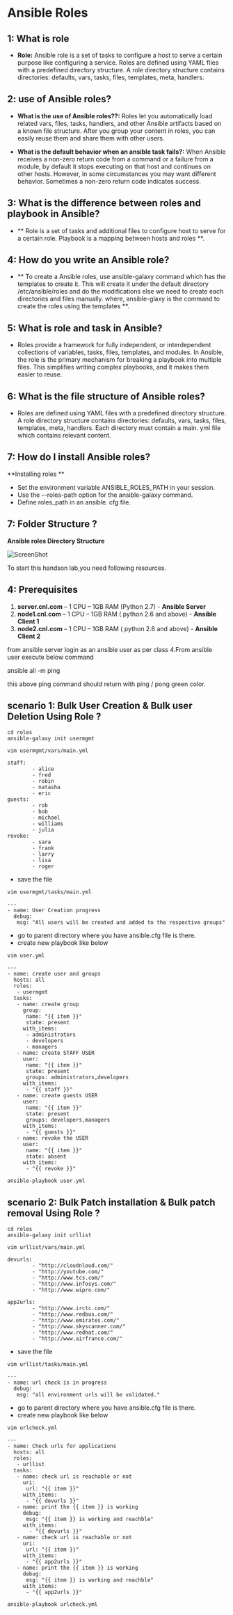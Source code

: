 # Ansible Roles

## 1: What is role
-  **Role:** Ansible role is a set of tasks to configure a host to serve a certain purpose like configuring a service. Roles are defined using YAML files with a predefined directory structure. A role directory structure contains directories: defaults, vars, tasks, files, templates, meta, handlers.

## 2: use of Ansible roles?
 - **What is the use of Ansible roles??:** Roles let you automatically load related vars, files, tasks, handlers, and other Ansible artifacts based on a known file structure. After you group your content in roles, you can easily reuse them and share them with other users.
 
 - **What is the default behavior when an ansible task fails?:** When Ansible receives a non-zero return code from a command or a failure from a module, by default it stops executing on that host and continues on other hosts. However, in some circumstances you may want different behavior. Sometimes a non-zero return code indicates success.
 
## 3: What is the difference between roles and playbook in Ansible?
- ** Role is a set of tasks and additional files to configure host to serve for a certain role. Playbook is a mapping between hosts and roles **.

## 4: How do you write an Ansible role?
- ** To create a Ansible roles, use ansible-galaxy command which has the templates to create it. This will create it under the default directory /etc/ansible/roles and do the modifications else we need to create each directories and files manually. where, ansible-glaxy is the command to create the roles using the templates **.

## 5: What is role and task in Ansible?

- Roles provide a framework for fully independent, or interdependent collections of variables, tasks, files, templates, and modules. In Ansible, the role is the primary mechanism for breaking a playbook into multiple files. This simplifies writing complex playbooks, and it makes them easier to reuse.

## 6: What is the file structure of Ansible roles?
- Roles are defined using YAML files with a predefined directory structure. A role directory structure contains directories: defaults, vars, tasks, files, templates, meta, handlers. Each directory must contain a main. yml file which contains relevant content.

## 7:  How do I install Ansible roles?
**Installing roles **
- Set the environment variable ANSIBLE_ROLES_PATH in your session.
- Use the --roles-path option for the ansible-galaxy command.
- Define roles_path in an ansible. cfg file.

## 7:  Folder Structure ?
**Ansible roles Directory Structure**

![ScreenShot](https://github.com/cloudnloud/Ansible_Automation/blob/main/Class21/Ansible-Roles-Structure.png)

To start this handson lab,you need following resources.



## 4: Prerequisites

1.	**server.cnl.com** – 1 CPU – 1GB RAM (Python 2.7) - **Ansible Server**
2.	**node1.cnl.com** – 1 CPU – 1GB RAM ( python 2.6 and above) - **Ansible Client 1**
3.	**node2.cnl.com** – 1 CPU – 1GB RAM ( python 2.6 and above) - **Ansible Client 2**

from ansible server login as an ansible user as per class 4.From ansible user execute below command

ansible all -m ping

this above ping command should return with ping / pong green color.


## scenario 1: Bulk User Creation & Bulk user Deletion Using Role ?


```
cd roles
ansible-galaxy init usermgmt
```

```
vim usermgmt/vars/main.yml
```

```
staff:
        - alice
        - fred
        - robin
        - natasha
        - eric
guests:
        - rob
        - bob
        - michael
        - williams
        - julia
revoke:
        - sara
        - frank
        - larry
        - lisa
        - roger
```

- save the file


```
vim usermgmt/tasks/main.yml
```

```
---
- name: User Creation progress
  debug:
   msg: "All users will be created and added to the respective groups"
```

- go to parent directory where you have ansible.cfg file is there.
- create new playbook like below

```
vim user.yml
```

```
---
- name: create user and groups
  hosts: all
  roles:
   - usermgmt
  tasks:
   - name: create group
     group: 
      name: "{{ item }}"
      state: present
     with_items:
      - administrators
      - developers
      - managers
   - name: create STAFF USER
     user:
      name: "{{ item }}"
      state: present
      groups: administrators,developers
     with_items:
      - "{{ staff }}"
   - name: create guests USER
     user:
      name: "{{ item }}"
      state: present
      groups: developers,managers
     with_items:
      - "{{ guests }}"
   - name: revoke the USER
     user:
      name: "{{ item }}"
      state: absent
     with_items:
      - "{{ revoke }}"
```

```
ansible-playbook user.yml
```


## scenario 2: Bulk Patch installation & Bulk patch removal Using Role ?


```
cd roles
ansible-galaxy init urllist
```

```
vim urllist/vars/main.yml
```

```
devurls:
        - "http://cloudnloud.com/"
        - "http://youtube.com/"
        - "http://www.tcs.com/"
        - "http://www.infosys.com/"
        - "http://www.wipro.com/"

app2urls:
        - "http://www.irctc.com/"
        - "http://www.redbus.com/"
        - "http://www.emirates.com/"
        - "http://www.skyscanner.com/"
        - "http://www.redhat.com/"
        - "http://www.airfrance.com/"
```

- save the file


```
vim urllist/tasks/main.yml
```

```
---
- name: url check is in progress
  debug:
   msg: "all environment urls will be validated."
```

- go to parent directory where you have ansible.cfg file is there.
- create new playbook like below

```
vim urlcheck.yml
```

```
---
- name: Check urls for applications
  hosts: all
  roles:
   - urllist
  tasks:
   - name: check url is reachable or not
     uri:
      url: "{{ item }}"
     with_items:
      - "{{ devurls }}"
   - name: print the {{ item }} is working
     debug:
      msg: "{{ item }} is working and reachble"
     with_items:
       - "{{ devurls }}"
   - name: check url is reachable or not
     uri:
      url: "{{ item }}"
     with_items:
      - "{{ app2urls }}"
   - name: print the {{ item }} is working
     debug:
      msg: "{{ item }} is working and reachble"
     with_items:
      - "{{ app2urls }}"
```

```
ansible-playbook urlcheck.yml
```
